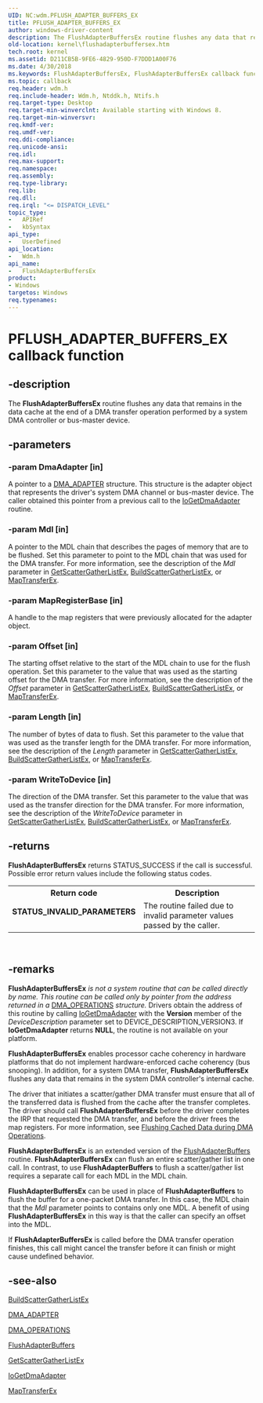 ```yaml
---
UID: NC:wdm.PFLUSH_ADAPTER_BUFFERS_EX
title: PFLUSH_ADAPTER_BUFFERS_EX
author: windows-driver-content
description: The FlushAdapterBuffersEx routine flushes any data that remains in the data cache at the end of a DMA transfer operation performed by a system DMA controller or bus-master device.
old-location: kernel\flushadapterbuffersex.htm
tech.root: kernel
ms.assetid: D211CB5B-9FE6-4829-950D-F7DDD1A00F76
ms.date: 4/30/2018
ms.keywords: FlushAdapterBuffersEx, FlushAdapterBuffersEx callback function [Kernel-Mode Driver Architecture], PFLUSH_ADAPTER_BUFFERS_EX, PFLUSH_ADAPTER_BUFFERS_EX callback, kernel.flushadapterbuffersex, wdm/FlushAdapterBuffersEx
ms.topic: callback
req.header: wdm.h
req.include-header: Wdm.h, Ntddk.h, Ntifs.h
req.target-type: Desktop
req.target-min-winverclnt: Available starting with Windows 8.
req.target-min-winversvr: 
req.kmdf-ver: 
req.umdf-ver: 
req.ddi-compliance: 
req.unicode-ansi: 
req.idl: 
req.max-support: 
req.namespace: 
req.assembly: 
req.type-library: 
req.lib: 
req.dll: 
req.irql: "<= DISPATCH_LEVEL"
topic_type:
-	APIRef
-	kbSyntax
api_type:
-	UserDefined
api_location:
-	Wdm.h
api_name:
-	FlushAdapterBuffersEx
product:
- Windows
targetos: Windows
req.typenames: 
---
```


# PFLUSH_ADAPTER_BUFFERS_EX callback function


## -description


The  <b>FlushAdapterBuffersEx</b> routine flushes any data that remains in the data cache at the end of a DMA transfer operation performed by a system DMA controller or bus-master device.


## -parameters




### -param DmaAdapter [in]

A pointer to a <a href="https://msdn.microsoft.com/library/windows/hardware/ff544062">DMA_ADAPTER</a> structure. This structure is the adapter object that represents the driver's system DMA channel or bus-master device. The caller obtained this pointer from a previous call to the <a href="https://msdn.microsoft.com/library/windows/hardware/ff549220">IoGetDmaAdapter</a> routine.


### -param Mdl [in]

A pointer to the MDL chain that describes the pages of memory that are to be flushed.  Set this parameter to point to the MDL chain that was used for the DMA transfer. For more information, see the description of the <i>Mdl</i> parameter in <a href="https://msdn.microsoft.com/library/windows/hardware/hh451134">GetScatterGatherListEx</a>, <a href="https://msdn.microsoft.com/library/windows/hardware/hh406371">BuildScatterGatherListEx</a>, or <a href="https://msdn.microsoft.com/library/windows/hardware/hh406521">MapTransferEx</a>.


### -param MapRegisterBase [in]

A handle to the map registers that were previously allocated for the adapter object.


### -param Offset [in]

The starting offset relative to the start of the MDL chain to use for the flush operation. Set this parameter to the value that was used as the starting offset for the DMA transfer. For more information, see the description of the <i>Offset</i> parameter in <a href="https://msdn.microsoft.com/library/windows/hardware/hh451134">GetScatterGatherListEx</a>, <a href="https://msdn.microsoft.com/library/windows/hardware/hh406371">BuildScatterGatherListEx</a>, or <a href="https://msdn.microsoft.com/library/windows/hardware/hh406521">MapTransferEx</a>.


### -param Length [in]

The number of bytes of data to flush. Set this parameter to the value that was used as the transfer length for the DMA transfer. For more information, see the description of the <i>Length</i> parameter in <a href="https://msdn.microsoft.com/library/windows/hardware/hh451134">GetScatterGatherListEx</a>, <a href="https://msdn.microsoft.com/library/windows/hardware/hh406371">BuildScatterGatherListEx</a>, or <a href="https://msdn.microsoft.com/library/windows/hardware/hh406521">MapTransferEx</a>.


### -param WriteToDevice [in]

The direction of the DMA transfer. Set this parameter to the value that was used as the transfer direction for the DMA transfer. For more information, see the description of the <i>WriteToDevice</i> parameter in <a href="https://msdn.microsoft.com/library/windows/hardware/hh451134">GetScatterGatherListEx</a>, <a href="https://msdn.microsoft.com/library/windows/hardware/hh406371">BuildScatterGatherListEx</a>, or <a href="https://msdn.microsoft.com/library/windows/hardware/hh406521">MapTransferEx</a>.


## -returns



<b>FlushAdapterBuffersEx</b> returns STATUS_SUCCESS if the call is successful. Possible error return values include the following status codes.

<table>
<tr>
<th>Return code</th>
<th>Description</th>
</tr>
<tr>
<td width="40%">
<dl>
<dt><b>STATUS_INVALID_PARAMETERS</b></dt>
</dl>
</td>
<td width="60%">
The routine failed due to invalid parameter values passed by the caller.

</td>
</tr>
</table>
 




## -remarks



<b>FlushAdapterBuffersEx</b><i> is not a system routine that can be called directly by name. This routine can be called only by pointer from the address returned in a </i><a href="https://msdn.microsoft.com/library/windows/hardware/ff544071">DMA_OPERATIONS</a><i> structure. </i>Drivers obtain the address of this routine by calling <a href="https://msdn.microsoft.com/library/windows/hardware/ff549220">IoGetDmaAdapter</a> with the <b>Version</b> member of the <i>DeviceDescription</i> parameter set to DEVICE_DESCRIPTION_VERSION3. If <b>IoGetDmaAdapter</b> returns <b>NULL</b>, the routine is not available on your platform.

<b>FlushAdapterBuffersEx</b> enables processor cache coherency in hardware platforms that do not implement hardware-enforced cache coherency (bus snooping). In addition, for a system DMA transfer, <b>FlushAdapterBuffersEx</b> flushes any data that remains in the system DMA controller's internal cache.

The driver that initiates a scatter/gather DMA transfer must ensure that all of the transferred data is flushed from the cache after the transfer completes. The driver should call <b>FlushAdapterBuffersEx</b> before the driver completes the IRP that requested the DMA transfer, and before the driver frees the map registers. For more information, see <a href="https://msdn.microsoft.com/library/windows/hardware/ff545924">Flushing Cached Data during DMA Operations</a>.

<b>FlushAdapterBuffersEx</b> is an extended version of the <a href="https://msdn.microsoft.com/library/windows/hardware/ff545917">FlushAdapterBuffers</a> routine. <b>FlushAdapterBuffersEx</b> can flush an entire scatter/gather list in one call. In contrast, to use <b>FlushAdapterBuffers</b> to flush a scatter/gather list requires a separate call for each MDL in the MDL chain.

<b>FlushAdapterBuffersEx</b> can be used in place of <b>FlushAdapterBuffers</b> to flush the buffer for a one-packet DMA transfer. In this case, the MDL chain that the <i>Mdl</i> parameter points to contains only one MDL. A benefit of using <b>FlushAdapterBuffersEx</b> in this way is that the caller can specify an offset into the MDL.

If <b>FlushAdapterBuffersEx</b> is called before the DMA transfer operation finishes, this call might cancel the transfer before it can finish or might cause undefined behavior.




## -see-also




<a href="https://msdn.microsoft.com/library/windows/hardware/hh406371">BuildScatterGatherListEx</a>



<a href="https://msdn.microsoft.com/library/windows/hardware/ff544062">DMA_ADAPTER</a>



<a href="https://msdn.microsoft.com/library/windows/hardware/ff544071">DMA_OPERATIONS</a>



<a href="https://msdn.microsoft.com/library/windows/hardware/ff545917">FlushAdapterBuffers</a>



<a href="https://msdn.microsoft.com/library/windows/hardware/hh451134">GetScatterGatherListEx</a>



<a href="https://msdn.microsoft.com/library/windows/hardware/ff549220">IoGetDmaAdapter</a>



<a href="https://msdn.microsoft.com/library/windows/hardware/hh406521">MapTransferEx</a>
 

 

